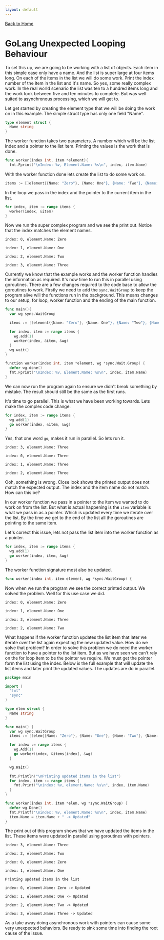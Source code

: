 ```yaml
---
layout: default
---
```

[Back to Home](../index.html)

# GoLang Unexpected Looping Behaviour

To set this up, we are going to be working with a list of objects. 
Each item in this simple case only have a name.
And the list is super large at four items long.
On each of the items in the list we will do some work.
Print the index number of the item in the list and it's name.
So yes, some really complex work.
In the real world scenario the list was ten to a hundred items long and the work took between five and ten minutes to complete.
But was well suited to asynchronous processing, which we will get to.

Let get started by creating the element type that we will be doing the work on in this example.
The simple struct type has only one field "Name".

```go
type element struct {
  Name string
}

```

The worker function takes two parameters.
A number which will be the list index and a pointer to the list item.
Printing the values is the work that is done.

```go
func worker(index int, item *element){
  fmt.Fprint("\nIndex: %v, Element.Name: %s\n", index, item.Name)
```

With the worker function done lets create the list to do some work on.

```go
items := []element{{Name: "Zero"}, {Name: One"}, {Name: "Two"}, {Name: "Three"}}
```

In the loop we pass in the index and the pointer to the current item in the list.

```go
for index, item := range items {
  worker(index, &item)
}
```

Now we run the super complex program and we see the print out.
Notice that the index matches the element names.

```
index: 0, element.Name: Zero

index: 1, element.Name: One

index: 2, element.Name: Two

index: 3, element.Name: Three
```

Currently we know that the example works and the worker function handles the information as required.
It's now time to run this in parallel using goroutines.
There are a few changes required to the code base to allow the goroutines to work.
Firstly we need to add the `sync.WaitGroup` to keep the program alive will the functions run in the background.
This means changes to our setup, for loop, worker function and the ending of the main function.

```go
func main(){
  var wg sync.WaitGroup

  items := []element{{Name: "Zero"}, {Name: One"}, {Name: "Two"}, {Name: "Three"}}

  for index, item := range items {
    wg.add(1)
    worker(index, &item, &wg)
  }
  wg.wait()
}

function worker(index int, item *element, wg *sync.Wait.Group) {
  defer wg.done()
  fmt.Fprint("\nIndex: %v, Element.Name: %s\n", index, item.Name)
}
```

We can now run the program again to ensure we didn't break something by mistake.
The result should still be the same as the first runs.

It's time to go parallel.
This is what we have been working towards.
Lets make the complex code change.

```go
for index, item := range items {
  wg.add(1)
  go worker(index, &item, &wg)
}
```

Yes, that one word `go`, makes it run in parallel.
So lets run it.

```
index: 3, element.Name: Three

index: 0, element.Name: Three

index: 1, element.Name: Three

index: 2, element.Name: Three
```

Ooh, something is wrong.
Close look shows the printed output does not match the expected output.
The index and the item name do not match.
How can this be?

In our worker function we pass in a pointer to the item we wanted to do work on from the list.
But what is actual happening is the `item` variable is what we pass in as a pointer.
Which is updated every time we iterate over the list.
By the time we get to the end of the list all the goroutines are pointing to the same item.

Let's correct this issue, lets not pass the list item into the worker function as a pointer.

```go
for index, item := range items {
  wg.add(1)
  go worker(index, item, &wg)
}
```

The worker function signature most also be updated.

```go
func worker(index int, item element, wg *sync.WaitGroup) {
```

Now when we run the program we see the correct printed output.
We solved the problem.
Well for this use case we did.

```
index: 0, element.Name: Zero

index: 1, element.Name: One

index: 3, element.Name: Three

index: 2, element.Name: Two
```

What happens if the worker function updates the list item that later we iterate over the list again expecting the new updated value.
How do we solve that problem?
In order to solve this problem we do need the worker function to have a pointer to the list item. 
But as we have seen we can't rely on the for loop item to be the pointer we require.
We must get the pointer form the list using the index.
Below is the full example that will update the list items and later print the updated values.
The updates are do in parallel.

```go
package main

import (
  "fmt"
  "sync"
)

type elem struct {
  Name string
}

func main() {
  var wg sync.WaitGroup
  items := []elem{{Name: "Zero"}, {Name: "One"}, {Name: "Two"}, {Name: "Three"}}

  for index := range items {
    wg.Add(1)
    go worker(index, &items[index], &wg)
  }

  wg.Wait()

  fmt.Println("\nPrinting updated items in the list")
  for index, item := range items {
    fmt.Print("\nindex: %v, element.Name: %s\n", index, item.Name)
  }
}

func worker(index int, item *elem, wg *sync.WaitGroup) {
  defer wg.Done()
  fmt.Printf("\nindex: %v, element.Name: %s\n", index, item.Name)
  item.Name = item.Name + " -> Updated"
}
```

The print out of this program shows that we have updated the items in the list.
These items were updated in parallel using goroutines with pointers.

```
index: 3, element.Name: Three

index: 2, element.Name: Two

index: 0, element.Name: Zero

index: 1, element.Name: One

Printing updated items in the list

index: 0, element.Name: Zero -> Updated

index: 1, element.Name: One -> Updated

index: 2, element.Name: Two -> Updated

index: 3, element.Name: Three -> Updated

```

As a take away doing asynchronous work with pointers can cause some very unexpected behaviors.
Be ready to sink some time into finding the root cause of the issue.
